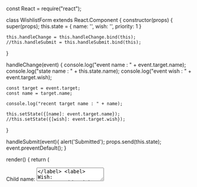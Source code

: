 const React = require("react");

class WishlistForm extends React.Component {
  constructor(props) {
    super(props);
    this.state = {
      name: '',
      wish: '', 
      priority: 1
    }
    
    this.handleChange = this.handleChange.bind(this);
    //this.handleSubmit = this.handleSubmit.bind(this);
    
  }
  
  handleChange(event) {
    console.log("event name : " + event.target.name);
    console.log("state name : " + this.state.name);
    console.log("event wish : " + event.target.wish);
    
    const target = event.target;
    const name = target.name; 
    
    console.log("recent target name : " + name);
    
    this.setState({[name]: event.target.name});
    //this.setState({[wish]: event.target.wish});
  }
  
  handleSubmit(event){
    alert('Submitted');
    props.send(this.state); 
    event.preventDefault(); 
  }
  
  render() {
    return (
      <form onSubmit={this.handleSubmit}>
        <label>
          Child name: 
          <textarea id="name" value={this.state.name} onChange={this.handleChange} />
        </label> 
        <label>
          Wish: 
          <textarea id="wish" value={this.state.wish} onChange={this.handleChange} />
        </label>
        <select id="priority">
            <option value='1'>1</option>
            <option value='2'>2</option>
            <option value='3'>3</option>
            <option value='4'>4</option>
            <option value='5'>5</option>
        </select> 
  
        <input type="submit" value="Submit" />
      </form>
    );
  }
};



https://github.com/x206165/core-code-upskilling-readme/issues/8

